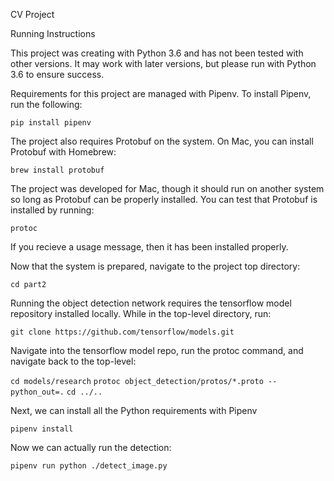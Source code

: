 CV Project

Running Instructions

This project was creating with Python 3.6 and has not been tested with other versions. It may
work with later versions, but please run with Python 3.6 to ensure success.

Requirements for this project are managed with Pipenv. To install Pipenv, run the following:

`pip install pipenv`

The project also requires Protobuf on the system. On Mac, you can install Protobuf with Homebrew:

`brew install protobuf`

The project was developed for Mac, though it should run on another system so long as Protobuf can
be properly installed. You can test that Protobuf is installed by running:

`protoc`

If you recieve a usage message, then it has been installed properly.

Now that the system is prepared, navigate to the project top directory:

`cd part2`

Running the object detection network requires the tensorflow model repository installed locally. While
in the top-level directory, run:

`git clone https://github.com/tensorflow/models.git`

Navigate into the tensorflow model repo, run the protoc command, and navigate back to the top-level:

`cd models/research`
`protoc object_detection/protos/*.proto --python_out=.`
`cd ../..`

Next, we can install all the Python requirements with Pipenv

`pipenv install`

Now we can actually run the detection:

`pipenv run python ./detect_image.py`

